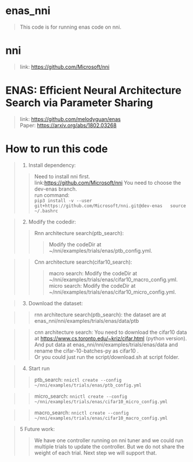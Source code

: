 # enas_nni
>This code is for running enas code on nni.  
# nni
>link:  https://github.com/Microsoft/nni  
# ENAS: Efficient Neural Architecture Search via Parameter Sharing
>link:  https://github.com/melodyguan/enas   
>Paper: https://arxiv.org/abs/1802.03268  

# How to run this code
>1. Install dependency:  
>>  Need to install nni first.  
>>  link:https://github.com/Microsoft/nni You need to choose the dev-enas branch.  
>>  run command:   
`
>>  pip3 install -v --user git+https://github.com/Microsoft/nni.git@dev-enas  
>>  source ~/.bashrc   
`

>2. Modify the codedir:
>>  Rnn architecture search(ptb_search):
>>>    Modify the codeDir at ~/nni/examples/trials/enas/ptb_config.yml.   
      
>>  Cnn architecture search(cifar10_search):
>>>   macro search:  Modify the codeDir at  ~/nni/examples/trials/enas/cifar10_macro_config.yml.        
>>>   micro search:   Modify the codeDir at ~/nni/examples/trials/enas/cifar10_micro_config.yml.    
        
>3. Download the dataset:
  
>> rnn architecture search(ptb_search):    the dataset are at enas_nni/nni/examples/trials/enas/data/ptb
    
>>  cnn architecture search:  You need to download the cifar10 data at https://www.cs.toronto.edu/~kriz/cifar.html (python version).   
And put data at  enas_nni/nni/examples/trials/enas/data and rename the cifar-10-batches-py as cifar10 .   
Or you could just run the script/download.sh at script folder.

>4. Start run
>>  ptb_search:
`
>>    nnictl create --config ~/nni/examples/trials/enas/ptb_config.yml  
`

>>  micro_search:
`
>>    nnictl create --config ~/nni/examples/trials/enas/cifar10_micro_config.yml  
`
  
>>  macro_search:
`
>>    nnictl create --config ~/nni/examples/trials/enas/cifar10_macro_config.yml  
`

>5 Future work:
>>We have one controller running on nni tuner and we could run multiple trials to update the controller. But we do not share the weight of each trial. Next step we will support that. 

